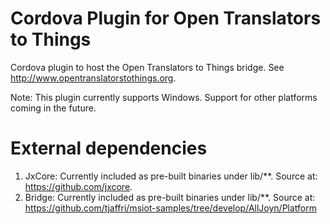 # Cordova Plugin for Open Translators to Things

Cordova plugin to host the Open Translators to Things bridge. See http://www.opentranslatorstothings.org.

Note: This plugin currently supports Windows. Support for other platforms coming in the future.

# External dependencies
1. JxCore: Currently included as pre-built binaries under lib/**. Source at: https://github.com/jxcore.
2. Bridge: Currently included as pre-built binaries under lib/**. Source at: https://github.com/tjaffri/msiot-samples/tree/develop/AllJoyn/Platform 